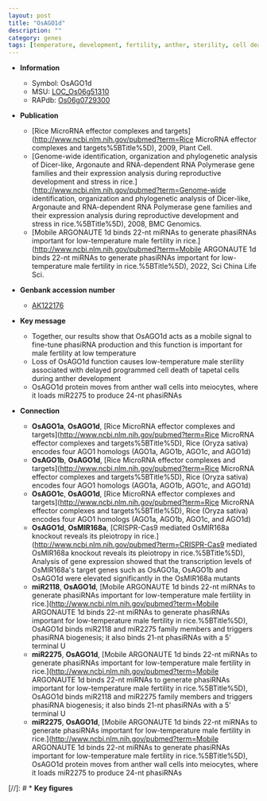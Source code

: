 ```yaml
---
layout: post
title: "OsAGO1d"
description: ""
category: genes
tags: [temperature, development, fertility, anther, sterility, cell death, anther development, tapetal, male sterility, low-temperature, male fertility, programmed cell death]
---
```


* **Information**  
    + Symbol: OsAGO1d  
    + MSU: [LOC_Os06g51310](http://rice.uga.edu/cgi-bin/ORF_infopage.cgi?orf=LOC_Os06g51310)  
    + RAPdb: [Os06g0729300](https://rapdb.dna.affrc.go.jp/locus/?name=Os06g0729300)  

* **Publication**  
    + [Rice MicroRNA effector complexes and targets](http://www.ncbi.nlm.nih.gov/pubmed?term=Rice MicroRNA effector complexes and targets%5BTitle%5D), 2009, Plant Cell.
    + [Genome-wide identification, organization and phylogenetic analysis of Dicer-like, Argonaute and RNA-dependent RNA Polymerase gene families and their expression analysis during reproductive development and stress in rice.](http://www.ncbi.nlm.nih.gov/pubmed?term=Genome-wide identification, organization and phylogenetic analysis of Dicer-like, Argonaute and RNA-dependent RNA Polymerase gene families and their expression analysis during reproductive development and stress in rice.%5BTitle%5D), 2008, BMC Genomics.
    + [Mobile ARGONAUTE 1d binds 22-nt miRNAs to generate phasiRNAs important for low-temperature male fertility in rice.](http://www.ncbi.nlm.nih.gov/pubmed?term=Mobile ARGONAUTE 1d binds 22-nt miRNAs to generate phasiRNAs important for low-temperature male fertility in rice.%5BTitle%5D), 2022, Sci China Life Sci.

* **Genbank accession number**  
    + [AK122176](http://www.ncbi.nlm.nih.gov/nuccore/AK122176)

* **Key message**  
    + Together, our results show that OsAGO1d acts as a mobile signal to fine-tune phasiRNA production and this function is important for male fertility at low temperature
    + Loss of OsAGO1d function causes low-temperature male sterility associated with delayed programmed cell death of tapetal cells during anther development
    + OsAGO1d protein moves from anther wall cells into meiocytes, where it loads miR2275 to produce 24-nt phasiRNAs

* **Connection**  
    + __OsAGO1a__, __OsAGO1d__, [Rice MicroRNA effector complexes and targets](http://www.ncbi.nlm.nih.gov/pubmed?term=Rice MicroRNA effector complexes and targets%5BTitle%5D), Rice (Oryza sativa) encodes four AGO1 homologs (AGO1a, AGO1b, AGO1c, and AGO1d)
    + __OsAGO1b__, __OsAGO1d__, [Rice MicroRNA effector complexes and targets](http://www.ncbi.nlm.nih.gov/pubmed?term=Rice MicroRNA effector complexes and targets%5BTitle%5D), Rice (Oryza sativa) encodes four AGO1 homologs (AGO1a, AGO1b, AGO1c, and AGO1d)
    + __OsAGO1c__, __OsAGO1d__, [Rice MicroRNA effector complexes and targets](http://www.ncbi.nlm.nih.gov/pubmed?term=Rice MicroRNA effector complexes and targets%5BTitle%5D), Rice (Oryza sativa) encodes four AGO1 homologs (AGO1a, AGO1b, AGO1c, and AGO1d)
    + __OsAGO1d__, __OsMIR168a__, [CRISPR-Cas9 mediated OsMIR168a knockout reveals its pleiotropy in rice.](http://www.ncbi.nlm.nih.gov/pubmed?term=CRISPR-Cas9 mediated OsMIR168a knockout reveals its pleiotropy in rice.%5BTitle%5D),  Analysis of gene expression showed that the transcription levels of OsMIR168a&#39;s target genes such as OsAGO1a, OsAGO1b and OsAGO1d were elevated significantly in the OsMIR168a mutants
    + __miR2118__, __OsAGO1d__, [Mobile ARGONAUTE 1d binds 22-nt miRNAs to generate phasiRNAs important for low-temperature male fertility in rice.](http://www.ncbi.nlm.nih.gov/pubmed?term=Mobile ARGONAUTE 1d binds 22-nt miRNAs to generate phasiRNAs important for low-temperature male fertility in rice.%5BTitle%5D),  OsAGO1d binds miR2118 and miR2275 family members and triggers phasiRNA biogenesis; it also binds 21-nt phasiRNAs with a 5&#x27; terminal U
    + __miR2275__, __OsAGO1d__, [Mobile ARGONAUTE 1d binds 22-nt miRNAs to generate phasiRNAs important for low-temperature male fertility in rice.](http://www.ncbi.nlm.nih.gov/pubmed?term=Mobile ARGONAUTE 1d binds 22-nt miRNAs to generate phasiRNAs important for low-temperature male fertility in rice.%5BTitle%5D),  OsAGO1d binds miR2118 and miR2275 family members and triggers phasiRNA biogenesis; it also binds 21-nt phasiRNAs with a 5&#x27; terminal U
    + __miR2275__, __OsAGO1d__, [Mobile ARGONAUTE 1d binds 22-nt miRNAs to generate phasiRNAs important for low-temperature male fertility in rice.](http://www.ncbi.nlm.nih.gov/pubmed?term=Mobile ARGONAUTE 1d binds 22-nt miRNAs to generate phasiRNAs important for low-temperature male fertility in rice.%5BTitle%5D),  OsAGO1d protein moves from anther wall cells into meiocytes, where it loads miR2275 to produce 24-nt phasiRNAs

[//]: # * **Key figures**  


